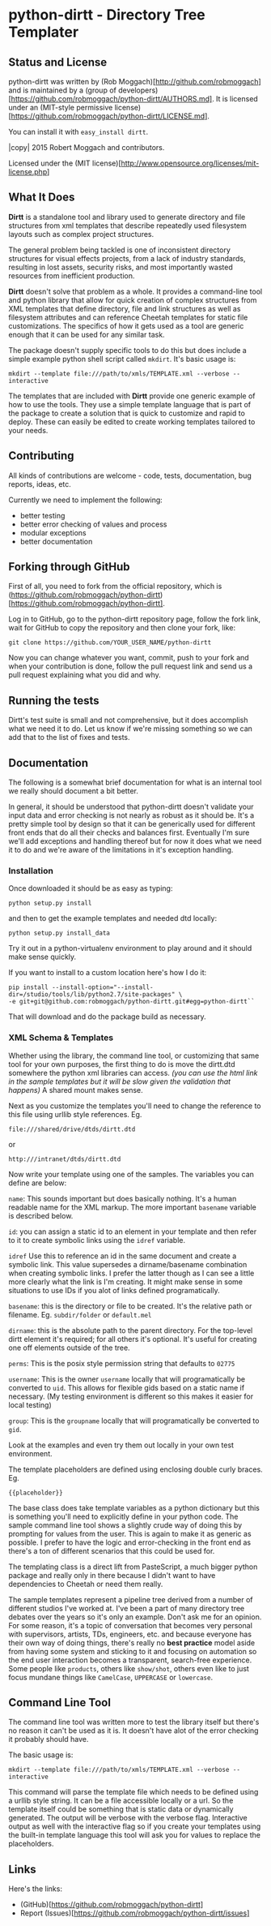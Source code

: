# python-dirtt - Directory Tree Templater



## Status and License

python-dirtt was written by (Rob Moggach)[http://github.com/robmoggach]
and is  maintained by a (group of developers)[https://github.com/robmoggach/python-dirtt/AUTHORS.md].
It is licensed under an (MIT-style permissive license)[https://github.com/robmoggach/python-dirtt/LICENSE.md].

You can install it with ``easy_install dirtt``.

|copy| 2015 Robert Moggach and contributors.

Licensed under the (MIT license)[http://www.opensource.org/licenses/mit-license.php]


## What It Does

**Dirtt** is a standalone tool and library used to generate directory and file structures from xml templates that describe repeatedly used filesystem layouts such as complex project structures.

The general problem being tackled is one of inconsistent directory structures for visual effects projects, from a lack of industry standards, resulting in
lost assets, security risks, and most importantly wasted resources from inefficient production.

**Dirtt** doesn't solve that problem as a whole. It provides a command-line tool and python library that allow for quick creation of complex structures from XML templates that define directory, file and link structures as well as filesystem attributes and can reference Cheetah templates for static file customizations. The specifics of how it gets used as a tool are generic enough that it can be used for any similar task.

The package doesn't supply specific tools to do this but does include a simple example python shell script called `mkdirt`. It's basic usage is:

    mkdirt --template file:///path/to/xmls/TEMPLATE.xml --verbose --interactive

The templates that are included with **Dirtt** provide one generic example of how to use the tools. They use a simple template language that is part of the package to create a solution that is quick to customize and rapid to deploy. These can easily be edited to create working templates tailored to your needs.


## Contributing

All kinds of contributions are welcome - code, tests, documentation, bug reports, ideas, etc.

Currently we need to implement the following:

* better testing
* better error checking of values and process
* modular exceptions
* better documentation

## Forking through GitHub

First of all, you need to fork from the official repository, which is (https://github.com/robmoggach/python-dirtt)[https://github.com/robmoggach/python-dirtt].

Log in to GitHub, go to the python-dirtt repository page, follow the fork link,
wait for GitHub to copy the repository and then clone your fork, like:

    git clone https://github.com/YOUR_USER_NAME/python-dirtt

Now you can change whatever you want, commit, push to your fork and when your contribution is done, follow the pull request link and send us a pull request explaining what you did and why.


## Running the tests

Dirtt's test suite is small and not comprehensive, but it does accomplish what we need it to do. Let us know if we're missing something so we can add that to the list of fixes and tests.


## Documentation

The following is a somewhat brief documentation for what is an internal tool we really should document a bit better.

In general, it should be understood that python-dirtt doesn't validate your input data and error checking is not nearly as robust as it should be. It's a pretty simple tool by design so that it can be generically used for different front ends that do all their checks and balances first. Eventually I'm sure we'll add exceptions and handling thereof but for now it does what we need it to do and we're aware of the limitations in it's exception handling.

### Installation

Once downloaded it should be as easy as typing:

    python setup.py install

and then to get the example templates and needed dtd locally:

    python setup.py install_data

Try it out in a python-virtualenv environment to play around and it should make sense quickly.

If you want to install to a custom location here's how I do it:

    pip install --install-option="--install-dir=/studio/tools/lib/python2.7/site-packages" \
    -e git+git@github.com:robmoggach/python-dirtt.git#egg=python-dirtt``

That will download and do the package build as necessary.


### XML Schema & Templates

Whether using the library, the command line tool, or customizing that same tool for your own purposes, the first thing to do is move the dirtt.dtd somewhere the python xml libraries can access. *(you can use the html link in the sample templates but it will be slow given the validation that
happens)* A shared mount makes sense.

Next as you customize the templates you'll need to change the reference to this file using urllib style references. Eg.

    file:///shared/drive/dtds/dirtt.dtd

or

    http:///intranet/dtds/dirtt.dtd

Now write your template using one of the samples. The variables you can define are below:

`name`:
	This sounds important but does basically nothing. It's a human readable name for the XML markup.
	The more important `basename` variable is described below.

`id`:
	you can assign a static id to an element in your template and then refer to it to create symbolic links using the `idref` variable.

`idref`
	Use this to reference an id in the same document and create a symbolic link. This value supersedes a dirname/basename combination when creating symbolic links. I prefer the latter though as I can see a little more clearly what the link is I'm creating. It might make sense in some situations to use IDs if you alot of links defined programatically.

`basename`:
	this is the directory or file to be created. It's the relative path or filename.
	Eg. `subdir/folder` or `default.mel`

`dirname`:
	this is the absolute path to the parent directory. For the top-level dirtt element it's required; for all others it's optional. It's useful for creating one off elements outside of the tree.

`perms`:
	This is the posix style permission string that defaults to `02775`

`username`:
	This is the owner `username` locally that will programatically be converted to `uid`.
	This allows for flexible gids based on a static name if necessary.
	(My testing environment is different so this makes it easier for local testing)

`group`:
	This is the `groupname` locally that will programatically be converted to `gid`.

Look at the examples and even try them out locally in your own test environment.

The template placeholders are defined using enclosing double curly braces.
Eg.

    {{placeholder}}

The base class does take template variables as a python dictionary but this is something you'll need to explicitly define in your python code. The sample command line tool shows a slightly crude way of doing this by prompting for values from the user. This is again to make it as generic as possible. I prefer to have the logic and error-checking in the front end as there's a ton
of different scenarios that this could be used for.

The templating class is a direct lift from PasteScript, a much bigger python package and really only in there because I didn't want to have dependencies to Cheetah or need them really.

The sample templates represent a pipeline tree derived from a number of different studios I've worked at. I've been a part of many directory tree debates over the years so it's only an example. Don't ask me for an opinion. For some reason, it's a topic of conversation that becomes very personal with supervisors, artists, TDs, engineers, etc. and because everyone has their own way of doing things, there's really no **best practice** model aside from having some system and sticking to it and focusing on automation so the
end user interaction becomes a transparent, search-free experience. Some people like `products`, others like `show/shot`, others even like to just focus mundane things like `CamelCase`, `UPPERCASE` or `lowercase`.


## Command Line Tool

The command line tool was written more to test the library itself but there's no reason it can't be used as it is. It doesn't have alot of the error checking it probably should have.

The basic usage is:

    mkdirt --template file:///path/to/xmls/TEMPLATE.xml --verbose --interactive

This command will parse the template file which needs to be defined using a urllib style string. It can be a file accessible locally or a url. So the template itself could be something that is static data or dynamically generated. The output will be verbose with the verbose flag. Interactive output as well with the interactive flag so if you create your templates using the built-in template language this tool will ask you for values to replace the placeholders.


## Links

Here's the links:

* (GitHub)[https://github.com/robmoggach/python-dirtt]
* Report (Issues)[https://github.com/robmoggach/python-dirtt/issues]

